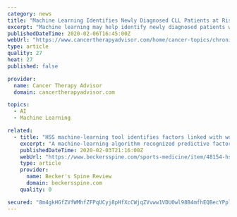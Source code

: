 ```yaml
---
category: news
title: "Machine Learning Identifies Newly Diagnosed CLL Patients at Risk for Certain Outcomes"
excerpt: "Machine learning may help identify newly diagnosed patients with CLL who are at risk for infection or treatment within 2 years of a diagnosis. A machine learning-based model may help identify newly diagnosed patients with chronic lymphocytic leukemia (CLL) who are at risk for infection or treatment within 2 years of a diagnosis, according to ..."
publishedDateTime: 2020-02-06T16:45:00Z
webUrl: "https://www.cancertherapyadvisor.com/home/cancer-topics/chronic-lymphocytic-leukemia/chronic-leukemia-cll-machine-learning-identifies-certain-outcome-risk/"
type: article
quality: 27
heat: 27
published: false

provider:
  name: Cancer Therapy Advisor
  domain: cancertherapyadvisor.com

topics:
  - AI
  - Machine Learning

related:
  - title: "HSS machine-learning tool identifies factors linked with worse outcomes after hip arthroscopy"
    excerpt: "A machine-learning algorithm recognized predictive factors linked with worse outcomes for patients undergoing arthroscopic surgery to treat femoroacetabular impingement of the hip. Spearheaded by Benedict Nwachukwu, MD, orthopedic surgeons from New York ..."
    publishedDateTime: 2020-02-03T21:16:00Z
    webUrl: "https://www.beckersspine.com/sports-medicine/item/48154-hss-machine-learning-tool-identifies-factors-linked-with-worse-outcomes-after-hip-arthroscopy.html"
    type: article
    provider:
      name: Becker's Spine Review
      domain: beckersspine.com
    quality: 0

secured: "8m4gkHGfZVfWMhfZFPqUCyj8pHfXcCWjqZVvww1VDU0wl98B4mfhEQBecYPplU04Dl9ZGD5IqtLYyoT1yVvKHcHDybPHYg7OHo1I4V25P3AMyj+nda1D7KF9+piJyxDMaj4yaH6osrozqn0NEEY1zMcjn+Rwl8GZQarqbU/qqj4ZSYO36LBLw7nfdXGkzfh4QXJZPlIXCjJjX7oRO1jPiwnCnHmRWoJMY60JCXSLqNT+6RrRyI9RBgid7+baV8lCXfpUqgKRIjE4ik3VLnKJVl83XC7leqPj05igf14BC1hO+bKJsDQ5cx4LZU0fWKMFLhHnRubTTlMg7Mtm4HhXAZsMBbRJcz8+ZySaTgXdljzofhhyZb7mgBO9voWlg79J1YT2jy6fCmZiU2YrJtS4hOrEJjrRvSXBughpR3IN6yp+ZPOwdVprROBL8F9kSutc/55b8hxWbNOTZtDnwH0vu7223Yv96MjJLUYEESRP/os=;JPutqjpu3TJUYYRAeyrg3Q=="
---
```


